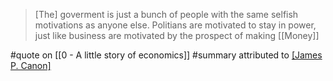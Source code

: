 > [The] goverment is just a bunch of people with the same selfish motivations as anyone else.
> Politians are motivated to stay in power, just like business are motivated by the prospect of making [[Money]]

#quote on [[0 - A little story of economics]] #summary  attributed to [[James P. Canon]](?)